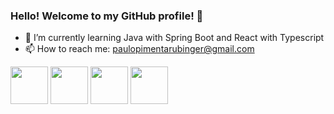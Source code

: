 ### Hello! Welcome to my GitHub profile! 👋

<!--
**PauloRubinger/paulorubinger** is a ✨ _special_ ✨ repository because its `README.md` (this file) appears on your GitHub profile.

Here are some ideas to get you started:

- 🔭 I’m currently working on ...
- 🌱 I’m currently learning ...
- 👯 I’m looking to collaborate on ...
- 🤔 I’m looking for help with ...
- 💬 Ask me about ...
- 📫 How to reach me: ...
- 😄 Pronouns: ...
- ⚡ Fun fact: ...
-->

- 🌱 I’m currently learning Java with Spring Boot and React with Typescript
- 📫 How to reach me: paulopimentarubinger@gmail.com


 <img src="https://cdn.jsdelivr.net/gh/devicons/devicon/icons/java/java-original-wordmark.svg" width="60" heigth="60"/> <img src="https://cdn.jsdelivr.net/gh/devicons/devicon/icons/html5/html5-plain-wordmark.svg" width="60" heigth="60"/> <img src="https://cdn.jsdelivr.net/gh/devicons/devicon/icons/css3/css3-plain-wordmark.svg" width="60" heigth="60"/> <img src="https://cdn.jsdelivr.net/gh/devicons/devicon/icons/javascript/javascript-original.svg" width="60" heigth="60"/>        
          
                    
 
                   
         
